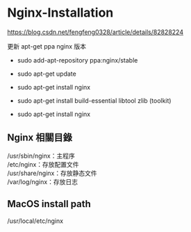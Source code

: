 # Nginx-Installation  
https://blog.csdn.net/fengfeng0328/article/details/82828224

更新 apt-get ppa nginx 版本
* sudo add-apt-repository ppa:nginx/stable 
* sudo apt-get update
* sudo apt-get install nginx

* sudo apt-get install build-essential libtool zlib  (toolkit)
* sudo apt-get install nginx


## Nginx 相關目錄
/usr/sbin/nginx：主程序  
/etc/nginx：存放配置文件  
/usr/share/nginx：存放静态文件  
/var/log/nginx：存放日志

## MacOS install path
/usr/local/etc/nginx